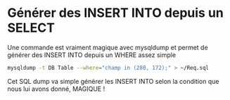 # Générer des INSERT INTO depuis un SELECT

Une commande est vraiment magique avec mysqldump et permet de générer
des INSERT INTO depuis un WHERE assez simple

```bash
mysqldump -t DB Table --where="champ in (280, 172);" > ~/Req.sql
```

Cet SQL dump va simple générer les INSERT INTO selon la condition que
nous lui avons donné, MAGIQUE !
